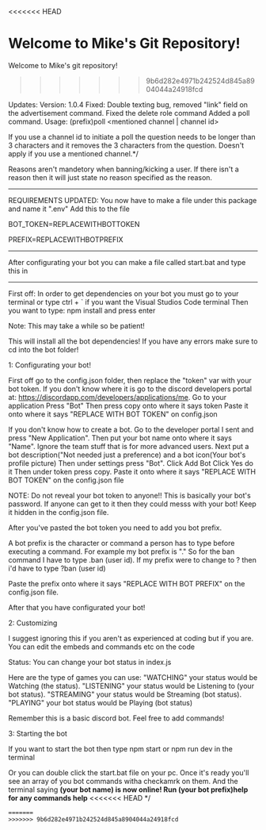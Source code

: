 <<<<<<< HEAD

Welcome to Mike's Git Repository!
=======
Welcome to Mike's git repository!
>>>>>>> 9b6d282e4971b242524d845a8904044a24918fcd

Updates: 
Version: 1.0.4
Fixed: Double texting bug, removed "link" field on the advertisement command. 
Fixed the delete role command
Added a poll command. Usage: (prefix)poll <mentioned channel | channel id> <question>

If you use a channel id to initiate a poll the question needs to be longer than 3 characters and it removes the 3 characters from the question. Doesn't apply if you use a mentioned channel.*/




Reasons aren't mandetory when banning/kicking a user. If there isn't a reason then it will just state no reason specified as the reason.

________________________________

REQUIREMENTS UPDATED: You now have to make a file under this package and name it ".env" Add this to the file

BOT_TOKEN=REPLACEWITHBOTTOKEN


PREFIX=REPLACEWITHBOTPREFIX

_____________________________________________________________________________________________________

After configurating your bot you can make a file called start.bat and type this in 

___________________________________________________________

First off: In order to get dependencies on your bot you must go to your terminal or type ctrl + ` if you want the Visual Studios Code terminal
Then you want to type: npm install and press enter

Note: This may take a while so be patient!

This will install all the bot dependencies! If you have any errors make sure to cd into the bot folder!


1: Configurating your bot!

First off go to the config.json folder, then replace the "token" var with your bot token. If you don't know where it is go to the discord developers portal at: https://discordapp.com/developers/applications/me.
Go to your application
Press "Bot"
Then press copy onto where it says token
Paste it onto where it says "REPLACE WITH BOT TOKEN" on config.json


If you don't know how to create a bot. Go to the developer portal I sent and press "New Application". Then put your bot name onto where it says "Name". Ignore the team stuff that is for more advanced users. 
Next put a bot description("Not needed just a preference) and a bot icon(Your bot's profile picture)
Then under settings press "Bot".
Click Add Bot
Click Yes do it
Then under token press copy. 
Paste it onto where it says "REPLACE WITH BOT TOKEN" on the config.json file

NOTE: Do not reveal your bot token to anyone!! This is basically your bot's password. If anyone can get to it then they could messs with your bot! Keep it hidden in the config.json file.

After you've pasted the bot token you need to add you bot prefix.

A bot prefix is the character or command a person has to type before executing a command. For example my bot prefix is "." So for the ban command I have to type .ban (user id). If my prefix were to change to ? then i'd have to type ?ban (user id)

Paste the prefix onto where it says "REPLACE WITH BOT PREFIX" on the config.json file.

After that you have configurated your bot!



2: Customizing

I suggest ignoring this if you aren't as experienced at coding but if you are. You can edit the embeds and commands etc on the code

Status: You can change your bot status in index.js

Here are the type of games you can use: 
"WATCHING" your status would be Watching (the status). 
"LISTENING" your status would be Listening to (your bot status). 
"STREAMING" your status would be Streaming (bot status). 
"PLAYING" your bot status would be Playing (bot status)

Remember this is a basic discord bot. Feel free to add commands!





3: Starting the bot



If you want to start the bot then type npm start or npm run dev in the terminal

Or you can double click the start.bat file on your pc. Once it's ready you'll see an array of you bot commands witha checkamrk on them. And the terminal saying **(your bot name) is now online! Run (your bot prefix)help for any commands help**
<<<<<<< HEAD
*/
```
=======
>>>>>>> 9b6d282e4971b242524d845a8904044a24918fcd

